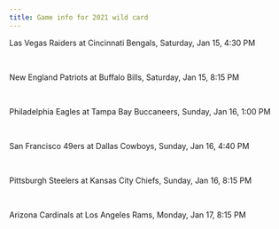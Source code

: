 ```yaml
---
title: Game info for 2021 wild card
---
```

Las Vegas Raiders at Cincinnati Bengals, Saturday, Jan 15, 4:30 PM


<br/>

New England Patriots at Buffalo Bills, Saturday, Jan 15, 8:15 PM


<br/>

Philadelphia Eagles at Tampa Bay Buccaneers, Sunday, Jan 16, 1:00 PM


<br/>

San Francisco 49ers at Dallas Cowboys, Sunday, Jan 16, 4:40 PM


<br/>

Pittsburgh Steelers at Kansas City Chiefs, Sunday, Jan 16, 8:15 PM


<br/>

Arizona Cardinals at Los Angeles Rams, Monday, Jan 17, 8:15 PM

